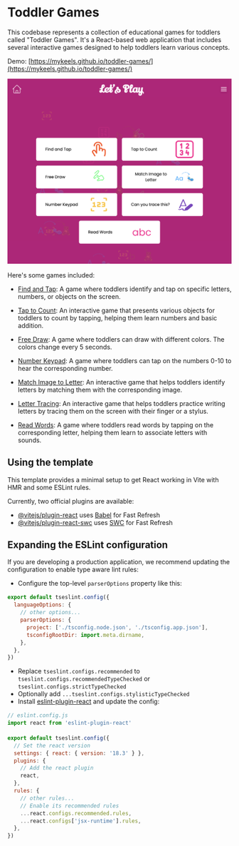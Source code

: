 # Toddler Games

This codebase represents a collection of educational games for toddlers called "Toddler Games". It's a React-based web application that includes several interactive games designed to help toddlers learn various concepts. 

Demo: [https://mykeels.github.io/toddler-games/](https://mykeels.github.io/toddler-games/)

[![Toddler Games](./public/screenshots/game-listing.png)](https://mykeels.github.io/toddler-games/)

Here's some games included:

- [Find and Tap](./src/games/FindAndTap/README.md): A game where toddlers identify and tap on specific letters, numbers, or objects on the screen.

- [Tap to Count](./src/games/TapToCount/README.md): An interactive game that presents various objects for toddlers to count by tapping, helping them learn numbers and basic addition.

- [Free Draw](./src/games/FreeDraw/README.md): A game where toddlers can draw with different colors. The colors change every 5 seconds.

- [Number Keypad](./src/games/NumberKeypad/README.md): A game where toddlers can tap on the numbers 0-10 to hear the corresponding number.

- [Match Image to Letter](./src/games/ImageToLetterMatching/README.md): An interactive game that helps toddlers identify letters by matching them with the corresponding image.

- [Letter Tracing](./src/games/LetterTracing/README.md): An interactive game that helps toddlers practice writing letters by tracing them on the screen with their finger or a stylus.

- [Read Words](./src/games/ReadWords/README.md): A game where toddlers read words by tapping on the corresponding letter, helping them learn to associate letters with sounds.

<!-- - [Number Matching](./src/games/NumberMatching/README.md): A game where toddlers match numbers with the corresponding quantity of objects, reinforcing number recognition and counting skills. -->

<!-- - [Phonics Flashcards](./src/games/PhonicsFlashcards/README.md): Digital flashcards that display letters or simple words, encouraging toddlers to practice phonics by sounding out the letters and words.

- [Rhyming Words](./src/games/RhymingWords/README.md): A game that introduces toddlers to rhyming by presenting a word and asking them to choose the picture that rhymes with it from a set of options.

- [Alphabet Puzzle](./src/games/AlphabetPuzzle/README.md): A digital puzzle game where toddlers drag and drop letter pieces to complete the alphabet, enhancing letter recognition and order.

- [Story Time](./src/games/StoryTime/README.md): A simple, interactive storybook app that highlights words as they are read aloud, encouraging toddlers to follow along and associate written words with their spoken counterparts. -->


## Using the template

This template provides a minimal setup to get React working in Vite with HMR and some ESLint rules.

Currently, two official plugins are available:

- [@vitejs/plugin-react](https://github.com/vitejs/vite-plugin-react/blob/main/packages/plugin-react/README.md) uses [Babel](https://babeljs.io/) for Fast Refresh
- [@vitejs/plugin-react-swc](https://github.com/vitejs/vite-plugin-react-swc) uses [SWC](https://swc.rs/) for Fast Refresh

## Expanding the ESLint configuration

If you are developing a production application, we recommend updating the configuration to enable type aware lint rules:

- Configure the top-level `parserOptions` property like this:

```js
export default tseslint.config({
  languageOptions: {
    // other options...
    parserOptions: {
      project: ['./tsconfig.node.json', './tsconfig.app.json'],
      tsconfigRootDir: import.meta.dirname,
    },
  },
})
```

- Replace `tseslint.configs.recommended` to `tseslint.configs.recommendedTypeChecked` or `tseslint.configs.strictTypeChecked`
- Optionally add `...tseslint.configs.stylisticTypeChecked`
- Install [eslint-plugin-react](https://github.com/jsx-eslint/eslint-plugin-react) and update the config:

```js
// eslint.config.js
import react from 'eslint-plugin-react'

export default tseslint.config({
  // Set the react version
  settings: { react: { version: '18.3' } },
  plugins: {
    // Add the react plugin
    react,
  },
  rules: {
    // other rules...
    // Enable its recommended rules
    ...react.configs.recommended.rules,
    ...react.configs['jsx-runtime'].rules,
  },
})
```
